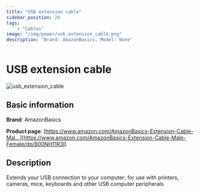 ```yaml
---
title: "USB extension cable"
sidebar_position: 28
tags:
    - "Cables"
image: "/img/power/usb_extension_cable.png"
description: "Brand: AmazonBasics, Model: None"
---
```

# USB extension cable

![usb_extension_cable](/img/power/usb_extension_cable.png)

## Basic information

**Brand**: AmazonBasics

**Product page**: [https://www.amazon.com/AmazonBasics-Extension-Cable-Mal...](https://www.amazon.com/AmazonBasics-Extension-Cable-Male-Female/dp/B00NH11R3I)

## Description

Extends your USB connection to your computer; for use with printers, cameras, mice, keyboards and other USB computer peripherals

